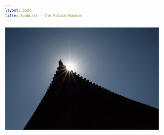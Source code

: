 ```yaml
---
layout: post
title: Sunburst - the Palace Museum
---
```


![Sunburst - the Palace Museum](https://github.com/comacros/comacros.github.io/raw/master/images/DSC_0681.jpg)

